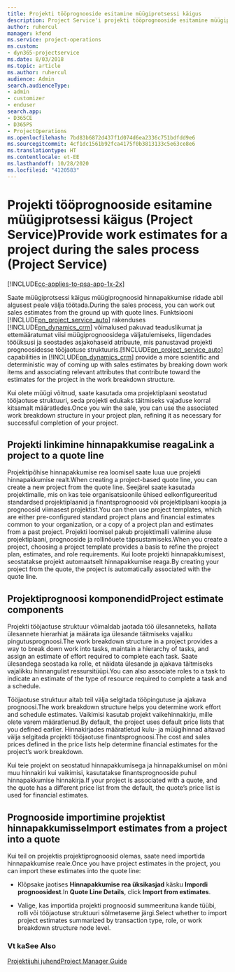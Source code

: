 ```yaml
---
title: Projekti tööprognooside esitamine müügiprotsessi käigus
description: Project Service'i projekti tööprognooside esitamine müügiprotsessi käigus
author: ruhercul
manager: kfend
ms.service: project-operations
ms.custom:
- dyn365-projectservice
ms.date: 8/03/2018
ms.topic: article
ms.author: ruhercul
audience: Admin
search.audienceType:
- admin
- customizer
- enduser
search.app:
- D365CE
- D365PS
- ProjectOperations
ms.openlocfilehash: 7bd83b6872d437f1d074d6ea2336c751bdfdd9e6
ms.sourcegitcommit: 4cf1dc1561b92fca4175f0b3813133c5e63ce8e6
ms.translationtype: HT
ms.contentlocale: et-EE
ms.lasthandoff: 10/28/2020
ms.locfileid: "4120583"
---
```

# <a name="provide-work-estimates-for-a-project-during-the-sales-process-project-service"></a><span data-ttu-id="b532b-103">Projekti tööprognooside esitamine müügiprotsessi käigus (Project Service)</span><span class="sxs-lookup"><span data-stu-id="b532b-103">Provide work estimates for a project during the sales process (Project Service)</span></span>

[!INCLUDE[cc-applies-to-psa-app-1x-2x](../includes/cc-applies-to-psa-app-1x-2x.md)]

<span data-ttu-id="b532b-104">Saate müügiprotsessi käigus müügiprognoosid hinnapakkumise ridade abil algusest peale välja töötada.</span><span class="sxs-lookup"><span data-stu-id="b532b-104">During the sales process, you can work out sales estimates from the ground up with quote lines.</span></span> <span data-ttu-id="b532b-105">Funktsiooni [!INCLUDE[pn_project_service_auto](../includes/pn-project-service-auto.md)] rakenduses [!INCLUDE[pn_dynamics_crm](../includes/pn-dynamics-crm.md)] võimalused pakuvad teaduslikumat ja ettemääratumat viisi müügiprognoosidega väljatulemiseks, liigendades tööüksusi ja seostades asjakohaseid atribuute, mis panustavad projekti prognoosidesse tööjaotuse struktuuris.</span><span class="sxs-lookup"><span data-stu-id="b532b-105">[!INCLUDE[pn_project_service_auto](../includes/pn-project-service-auto.md)] capabilities in [!INCLUDE[pn_dynamics_crm](../includes/pn-dynamics-crm.md)] provide a more scientific and deterministic way of coming up with sales estimates by breaking down work items and associating relevant attributes that contribute toward the estimates for the project in the work breakdown structure.</span></span>  
  
 <span data-ttu-id="b532b-106">Kui olete müügi võitnud, saate kasutada oma projektiplaani seostatud tööjaotuse struktuuri, seda projekti edukaks täitmiseks vajaduse korral kitsamalt määratledes.</span><span class="sxs-lookup"><span data-stu-id="b532b-106">Once you win the sale, you can use the associated work breakdown structure in your project plan, refining it as necessary for successful completion of your project.</span></span>  
  
## <a name="link-a-project-to-a-quote-line"></a><span data-ttu-id="b532b-107">Projekti linkimine hinnapakkumise reaga</span><span class="sxs-lookup"><span data-stu-id="b532b-107">Link a project to a quote line</span></span>  
 <span data-ttu-id="b532b-108">Projektipõhise hinnapakkumise rea loomisel saate luua uue projekti hinnapakkumise realt.</span><span class="sxs-lookup"><span data-stu-id="b532b-108">When creating a project-based quote line, you can create a new project from the quote line.</span></span> <span data-ttu-id="b532b-109">Seejärel saate kasutada projektimalle, mis on kas teie organisatsioonile ühised eelkonfigureeritud standardsed projektiplaanid ja finantsprognoosid või projektiplaani koopia ja prognoosid viimasest projektist.</span><span class="sxs-lookup"><span data-stu-id="b532b-109">You can then use project templates, which are either pre-configured standard project plans and financial estimates common to your organization, or a copy of a project plan and estimates from a past project.</span></span> <span data-ttu-id="b532b-110">Projekti loomisel pakub projektimalli valimine aluse projektiplaani, prognooside ja rollinõuete täpsustamiseks.</span><span class="sxs-lookup"><span data-stu-id="b532b-110">When you create a project, choosing a project template provides a basis to refine the project plan, estimates, and role requirements.</span></span> <span data-ttu-id="b532b-111">Kui loote projekti hinnapakkumisest, seostatakse projekt automaatselt hinnapakkumise reaga.</span><span class="sxs-lookup"><span data-stu-id="b532b-111">By creating your project from the quote, the project is automatically associated with the quote line.</span></span>  
  
## <a name="project-estimate-components"></a><span data-ttu-id="b532b-112">Projektiprognoosi komponendid</span><span class="sxs-lookup"><span data-stu-id="b532b-112">Project estimate components</span></span>  
 <span data-ttu-id="b532b-113">Projekti tööjaotuse struktuur võimaldab jaotada töö ülesanneteks, hallata ülesannete hierarhiat ja määrata iga ülesande täitmiseks vajaliku pingutusprognoosi.</span><span class="sxs-lookup"><span data-stu-id="b532b-113">The work breakdown structure in a project provides a way to break down work into tasks, maintain a hierarchy of tasks, and assign an estimate of effort required to complete each task.</span></span> <span data-ttu-id="b532b-114">Saate ülesandega seostada ka rolle, et näidata ülesande ja ajakava täitmiseks vajalikku hinnangulist ressursitüüpi.</span><span class="sxs-lookup"><span data-stu-id="b532b-114">You can also associate roles to a task to indicate an estimate of the type of resource required to complete a task and a schedule.</span></span>  
  
 <span data-ttu-id="b532b-115">Tööjaotuse struktuur aitab teil välja selgitada tööpingutuse ja ajakava prognoosi.</span><span class="sxs-lookup"><span data-stu-id="b532b-115">The work breakdown structure helps you determine work effort and schedule estimates.</span></span> <span data-ttu-id="b532b-116">Vaikimisi kasutab projekt vaikehinnakirju, mille olete varem määratlenud.</span><span class="sxs-lookup"><span data-stu-id="b532b-116">By default, the project uses default price lists that you defined earlier.</span></span> <span data-ttu-id="b532b-117">Hinnakirjades määratletud kulu- ja müügihinnad aitavad välja selgitada projekti tööjaotuse finantsprognoosi.</span><span class="sxs-lookup"><span data-stu-id="b532b-117">The cost and sales prices defined in the price lists help determine financial estimates for the project’s work breakdown.</span></span>  
  
 <span data-ttu-id="b532b-118">Kui teie projekt on seostatud hinnapakkumisega ja hinnapakkumisel on mõni muu hinnakiri kui vaikimisi, kasutatakse finantsprognooside puhul hinnapakkumise hinnakirja.</span><span class="sxs-lookup"><span data-stu-id="b532b-118">If your project is associated with a quote, and the quote has a different price list from the default, the quote’s price list is used for financial estimates.</span></span>  
  
## <a name="import-estimates-from-a-project-into-a-quote"></a><span data-ttu-id="b532b-119">Prognooside importimine projektist hinnapakkumisse</span><span class="sxs-lookup"><span data-stu-id="b532b-119">Import estimates from a project into a quote</span></span>  
 <span data-ttu-id="b532b-120">Kui teil on projektis projektiprognoosid olemas, saate need importida hinnapakkumise reale.</span><span class="sxs-lookup"><span data-stu-id="b532b-120">Once you have project estimates in the project, you can import these estimates into the quote line:</span></span>  
  
-   <span data-ttu-id="b532b-121">Klõpsake jaotises **Hinnapakkumise rea üksikasjad** käsku **Impordi prognoosidest**.</span><span class="sxs-lookup"><span data-stu-id="b532b-121">In **Quote Line Details**, click **Import from estimates**.</span></span> 

-   <span data-ttu-id="b532b-122">Valige, kas importida projekti prognoosid summeerituna kande tüübi, rolli või tööjaotuse struktuuri sõlmetaseme järgi.</span><span class="sxs-lookup"><span data-stu-id="b532b-122">Select whether to import project estimates summarized by transaction type, role, or work breakdown structure node level.</span></span>  
  
### <a name="see-also"></a><span data-ttu-id="b532b-123">Vt ka</span><span class="sxs-lookup"><span data-stu-id="b532b-123">See Also</span></span>  
 [<span data-ttu-id="b532b-124">Projektijuhi juhend</span><span class="sxs-lookup"><span data-stu-id="b532b-124">Project Manager Guide</span></span>](../psa/project-manager-guide.md)
